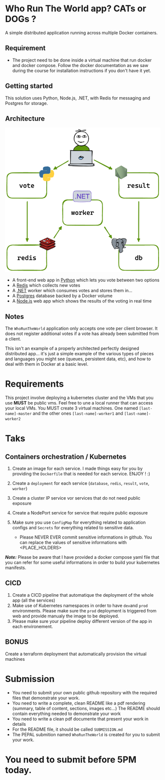 # Who Run The World app? CATs or DOGs ?

A simple distributed application running across multiple Docker containers.

## Requirement

- The project need to be done inside a virtual machine that run docker and docker compose. Follow the docker documentation as we saw during the course for installation instructions if you don't have it yet.

## Getting started

This solution uses Python, Node.js, .NET, with Redis for messaging and Postgres for storage.

## Architecture

![Architecture diagram](architecture.png)

- A front-end web app in [Python](/vote) which lets you vote between two options
- A [Redis](https://hub.docker.com/_/redis/) which collects new votes
- A [.NET](/worker/) worker which consumes votes and stores them in…
- A [Postgres](https://hub.docker.com/_/postgres/) database backed by a Docker volume
- A [Node.js](/result) web app which shows the results of the voting in real time

## Notes

The `WhoRunTheWorld` application only accepts one vote per client browser. It does not register additional votes if a vote has already been submitted from a client.

This isn't an example of a properly architected perfectly designed distributed app... it's just a simple
example of the various types of pieces and languages you might see (queues, persistent data, etc), and how to
deal with them in Docker at a basic level.

# Requirements

This project involve deploying a kubernetes cluster and the VMs that you use **MUST** be public vms. Feel free to une a local runner that can access your local VMs.
You MUST create 3 virtual machines. One named `[last-name]-master` and the other ones `[last-name]-worker1` and `[last-name]-worker2`

# Taks

## Containers orchestration / Kubernetes

1. Create an image for each service. I made things easy for you by providing the `Dockerfile` that is needed for each service. ENJOY ! :)
2. Create a `deployment` for each service (`database`, `redis`, `result`, `vote`, `worker`)
3. Create a cluster IP service vor services that do not need public exposure
4. Create a NodePort service for service that require public exposure
5. Make sure you use `ConfigMap` for everything related to application configs and `Secrets` for everything related to sensitive data.

   - Please NEVER EVER commit sensitive informations in github. You can replace the values of sensitive informations with <PLACE_HOLDERS>

**_Note:_** Please be aware that I have provided a docker compose yaml file that you can refer for some useful informations in order to build your kubernetes manifests.

## CICD

1. Create a CICD pipeline that automatique the deployment of the whole app (all the services)
2. Make use of Kubernetes namespaces in order to have `dev`and `prod` environments. Please make sure the `prod` deployment is triggered from web and provide manualy the image to be deployed.
3. Please make sure your pipeline deploy different version of the app in each environement.

## BONUS

Create a terraform deployment that automatically provision the virtual machines

# Submission

- You need to submit your own public github repository with the required files that demonstrate your work.
- You need to write a complete, clean README like a pdf rendering (summary, table of content, sections, images etc...)
  The README should contain everything needed to demonstrate your work
- You need to write a clean pdf documente that present your work in details
- For the README file, it should be called `SUBMISSION.md`
- The PEPAL submition named `WhoRunTheWorld` is created for you to submit your work.

# You need to submit before 5PM today.
